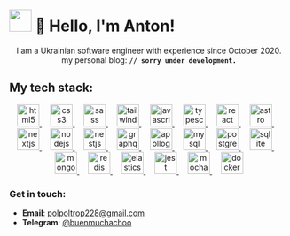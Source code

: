 # <img width="40" src="https://github.githubassets.com/images/mona-loading-default.gif"> 👋 Hello, I'm Anton!

<div align="center">
    I am a Ukrainian software engineer with experience since October 2020.<br />
    my personal blog: <code><strong>// sorry under development.</strong></code><br />
</div>

## My tech stack:

<p align="center">
  <a href="https://developer.mozilla.org/en-US/docs/Web/HTML" target="_blank" rel="noreferrer">
    <img src="https://cdn.simpleicons.org/html5/E34F26" height="40" alt="html5 logo" />
  </a>
  <img width="12" />
  <a href="https://developer.mozilla.org/en-US/docs/Web/CSS" target="_blank" rel="noreferrer">
    <img src="https://cdn.simpleicons.org/css3/1572B6" height="40" alt="css3 logo" />
  </a>
  <img width="12" />
  <a href="https://sass-lang.com/" target="_blank" rel="noreferrer">
    <img src="https://cdn.jsdelivr.net/gh/devicons/devicon/icons/sass/sass-original.svg" height="40" alt="sass logo" />
  </a>
  <img width="12" />
  <a href="https://tailwindcss.com/" target="_blank" rel="noreferrer">
    <img src="https://cdn.simpleicons.org/tailwindcss/06B6D4" height="40" alt="tailwindcss logo" />
  </a>
  <img width="12" />
  <a href="https://developer.mozilla.org/en-US/docs/Web/JavaScript" target="_blank" rel="noreferrer">
    <img src="https://cdn.jsdelivr.net/gh/devicons/devicon/icons/javascript/javascript-original.svg" height="40" alt="javascript logo" />
  </a>
  <img width="12" />
  <a href="https://www.typescriptlang.org/" target="_blank" rel="noreferrer">
    <img src="https://cdn.jsdelivr.net/gh/devicons/devicon/icons/typescript/typescript-original.svg" height="40" alt="typescript logo" />
  </a>
  <img width="12" />
  <a href="https://react.dev/" target="_blank" rel="noreferrer">
    <img src="https://cdn.jsdelivr.net/gh/devicons/devicon/icons/react/react-original.svg" height="40" alt="react logo" />
  </a>
  <img width="12" />
  <a href="https://astro.build/" target="_blank" rel="noreferrer">
    <img src="https://cdn.simpleicons.org/astro/FF5D01" height="40" alt="astro logo" />
  </a>
  <img width="12" />
  <a href="https://nextjs.org/" target="_blank" rel="noreferrer">
    <img src="https://cdn.jsdelivr.net/gh/devicons/devicon/icons/nextjs/nextjs-original.svg" height="40" alt="nextjs logo" />
  </a>
  <img width="12" />
  <a href="https://nodejs.org/" target="_blank" rel="noreferrer">
    <img src="https://cdn.jsdelivr.net/gh/devicons/devicon/icons/nodejs/nodejs-original.svg" height="40" alt="nodejs logo" />
  </a>
  <img width="12" />
  <a href="https://nestjs.com/" target="_blank" rel="noreferrer">
    <img src="https://cdn.simpleicons.org/nestjs/E0234E" height="40" alt="nestjs logo" />
  </a>
  <img width="12" />
  <a href="https://graphql.org/" target="_blank" rel="noreferrer">
    <img src="https://cdn.simpleicons.org/graphql/E10098" height="40" alt="graphql logo" />
  </a>
  <img width="12" />
  <a href="https://www.apollographql.com/" target="_blank" rel="noreferrer">
    <img src="https://cdn.simpleicons.org/apollographql/311C87" height="40" alt="apollographql logo" />
  </a>
  <img width="12" />
  <a href="https://www.mysql.com/" target="_blank" rel="noreferrer">
    <img src="https://cdn.jsdelivr.net/gh/devicons/devicon/icons/mysql/mysql-original.svg" height="40" alt="mysql logo" />
  </a>
  <img width="12" />
  <a href="https://www.postgresql.org/" target="_blank" rel="noreferrer">
    <img src="https://cdn.simpleicons.org/postgresql/4169E1" height="40" alt="postgresql logo" />
  </a>
  <img width="12" />
  <a href="https://www.sqlite.org/" target="_blank" rel="noreferrer">
    <img src="https://cdn.simpleicons.org/sqlite/003B57" height="40" alt="sqlite logo" />
  </a>
  <img width="12" />
  <a href="https://www.mongodb.com/" target="_blank" rel="noreferrer">
    <img src="https://cdn.simpleicons.org/mongodb/47A248" height="40" alt="mongodb logo" />
  </a>
  <img width="12" />
  <a href="https://redis.io/" target="_blank" rel="noreferrer">
    <img src="https://cdn.jsdelivr.net/gh/devicons/devicon/icons/redis/redis-original.svg" height="40" alt="redis logo" />
  </a>
  <img width="12" />
  <a href="https://www.elastic.co/" target="_blank" rel="noreferrer">
    <img src="https://www.vectorlogo.zone/logos/elastic/elastic-icon.svg" alt="elasticsearch" width="40" height="40" />
  </a>
  <img width="12" />
  <a href="https://jestjs.io/" target="_blank" rel="noreferrer">
    <img src="https://cdn.jsdelivr.net/gh/devicons/devicon/icons/jest/jest-plain.svg" height="40" alt="jest logo" />
  </a>
  <img width="12" />
  <a href="https://mochajs.org/" target="_blank" rel="noreferrer">
    <img src="https://cdn.jsdelivr.net/gh/devicons/devicon/icons/mocha/mocha-plain.svg" height="40" alt="mocha logo" />
  </a>
  <img width="12" />
  <a href="https://www.docker.com/" target="_blank" rel="noreferrer">
    <img src="https://cdn.simpleicons.org/docker/2496ED" height="40" alt="docker logo" />
  </a>
</p>

### Get in touch:
- **Email**: <a href="mailto:polpoltrop228@gmail.com" target="_blank" rel="noreferrer">polpoltrop228@gmail.com</a>  
- **Telegram**: <a href="https://t.me/buenmuchachoo" target="_blank" rel="noreferrer">@buenmuchachoo</a>

